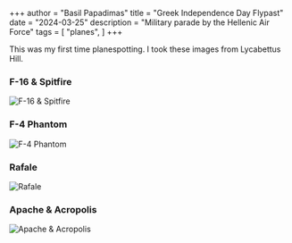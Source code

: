 +++
author = "Basil Papadimas"
title = "Greek Independence Day Flypast"
date = "2024-03-25"
description = "Military parade by the Hellenic Air Force"
tags = [
    "planes",
]
+++

This was my first time planespotting. I took these images from Lycabettus Hill.

### F-16 & Spitfire
![F-16 & Spitfire](/images/0325/f16&spitfire.jpeg "F-16 & Spitfire")

### F-4 Phantom
![F-4 Phantom](/images/0325/phantom.jpeg "F-4 Phantom")

### Rafale
![Rafale](/images/0325/rafale.jpeg "Rafale")


### Apache & Acropolis
![Apache & Acropolis](/images/0325/apache.jpeg "Apache & Acropolis")